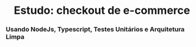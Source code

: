 <h1 align="center">Estudo: checkout de e-commerce</h1>

### Usando NodeJs, Typescript, Testes Unitários e Arquitetura Limpa

